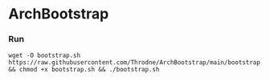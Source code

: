 # ArchBootstrap

### Run
```
wget -O bootstrap.sh https://raw.githubusercontent.com/Throdne/ArchBootstrap/main/bootstrap.sh && chmod +x bootstrap.sh && ./bootstrap.sh
```